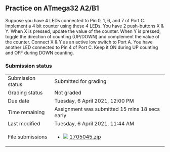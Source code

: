 <h2>Practice on ATmega32 A2/B1</h2>Suppose you have 4 LEDs connected to Pin 0, 1, 6, and 7 of Port C. Implement a 4 bit counter using these 4 LEDs. You have 2 push-buttons X & Y. When X is pressed, update the value of the counter. When Y is pressed, toggle the direction of counting (UP/DOWN) and complement the value of the counter. Connect X & Y as an active low switch to Port A. You have another LED connected to Pin 4 of Port C. Keep it ON during UP counting and OFF during DOWN counting.

<h3>Submission status</h3><table>
<tbody><tr>
<td>Submission status</td>
<td>Submitted for grading</td>
</tr>
<tr>
<td>Grading status</td>
<td>Not graded</td>
</tr>
<tr>
<td>Due date</td>
<td>Tuesday, 6 April 2021, 12:00 PM</td>
</tr>
<tr>
<td>Time remaining</td>
<td>Assignment was submitted 15 mins 18 secs early</td>
</tr>
<tr>
<td>Last modified</td>
<td>Tuesday, 6 April 2021, 11:44 AM</td>
</tr>
<tr>
<td>File submissions</td>
<td><ul><li><img src="..%5C..%5C..%5CJanuary%202018%5CCSE102%5CiGraphics%20Offline%20Submission%20Link%20Assignment%5Cfile%5Carchive.png" /> <a href="file%5C1705045.zip">1705045.zip</a> 
</li></ul>

</td>
</tr>

</tbody>
</table>



